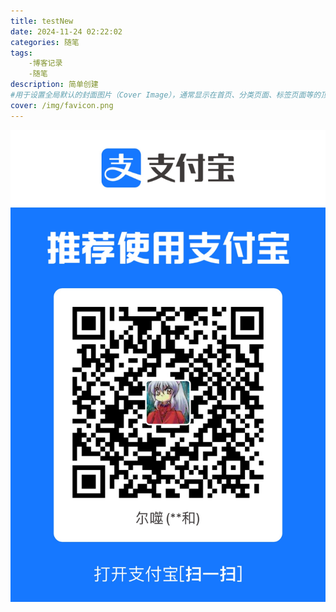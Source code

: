 ```yaml
---
title: testNew
date: 2024-11-24 02:22:02
categories: 随笔
tags:
    -博客记录
    -随笔
description: 简单创建
#用于设置全局默认的封面图片（Cover Image），通常显示在首页、分类页面、标签页面等的顶部区域。
cover: /img/favicon.png
---
```


![alt text](img/alipay.jpg)


<div id="music-page">
</div>
<link rel="stylesheet" type="text/css" href="https://cdn.jsdelivr.net/npm/aplayer@1.10.1/dist/APlayer.min.css">
<script src="https://cdn.jsdelivr.net/npm/aplayer@1.10.1/dist/APlayer.min.js"></script>
<script src="https://cdn.jsdelivr.net/npm/meting@2.0.1/dist/Meting.min.js"></script>

<script>
    var _param = {
         getCustomPlayList: function () {
            const musicPage = document.getElementById("music-page");
            musicPage.innerHTML = `<meting-js 
                    id="379025025"
                    server="netease"
                    type="playlist"
                    autoplay=true
                    mutex="true"
                    preload="auto"
                    order="random"mini=true></meting-js>`;
        }
    };

   _param.getCustomPlayList();

</script>

<div id="player"></div>
<script>
  const ap = new APlayer({
    container: document.getElementById('player'),
    audio: [
      {
        name: '萤火飞光',
        artist: '圈9',
        url: '/musicSource/萤火飞光.mp3', // 音频文件路径
        cover: '/img/yinghuofeiguang.png', // 封面图片路径
        lrc: '/musicSource/萤火飞光.lrc' // 歌词文件路径
      }
    ],
    lrcType: 3 // 歌词模式，3 表示使用外部 LRC 文件
  });
</script>

<!-- <audio id="jp_audio_0" preload="metadata" src="http://lv.sycdn.kuwo.cn/11b98472cf221e766dac04ab606fb3e5/674839b9/resource/30106/trackmedia/M8000023rE2z2peO4v.mp3"></audio> -->

<!-- {% aplayer 萤火飞光 圈9 musicSource/萤火飞光.mp3 img/yinghuofeiguang.png lrc:musicSource/萤火飞光.lrc %} -->
<!-- {% aplayer title:萤火飞光 author:圈9 url:/musicSource/萤火飞光.mp3 cover:/img/yinghuofeiguang.png lrc:/musicSource/萤火飞光.lrc %} -->
